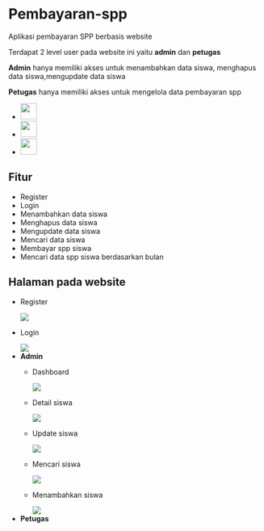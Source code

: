 # Pembayaran-spp
Aplikasi pembayaran SPP berbasis website
<p>Terdapat 2 level user pada website ini yaitu <strong>admin</strong> dan <strong>petugas</strong></p>
<p><strong>Admin</strong> hanya memiliki akses untuk menambahkan data siswa, menghapus data siswa,mengupdate data siswa</p>
<p><strong>Petugas</strong> hanya memiliki akses untuk mengelola data pembayaran spp</p>
<ul>
  <li>
    <img height="32" width="32" src="https://cdn-icons-png.flaticon.com/128/5968/5968332.png" />
  </li>
  <li>
    <img height="32" width="32" src="https://cdn-icons-png.flaticon.com/128/919/919836.png" />
  </li>
  <li>
    <img height="32" width="32" src="https://cdn-icons-png.flaticon.com/128/5968/5968672.png" />
  </li>
</ul>
<h2>Fitur</h2>
<ul>
  <li>Register</li>
  <li>Login</li>
  <li>Menambahkan data siswa</li>
  <li>Menghapus data siswa</li>
  <li>Mengupdate data siswa</li>
  <li>Mencari data siswa</li>
  <li>Membayar spp siswa</li>
  <li>Mencari data spp siswa berdasarkan bulan</li>
</ul>
<h2>
  Halaman pada website
</h2>
<ul>
  <li>
    <p>Register</p>
    <img src="https://user-images.githubusercontent.com/110749286/268428316-c4496a9a-ef8f-4ec9-b20a-e50151c936c4.png">
  </li>
  <li>
    <p>Login</p>
    <img src="https://user-images.githubusercontent.com/110749286/268428322-f77d77ea-239e-4f0d-8325-01eb92c45a6d.png">
  </li>
  <li>
    <strong> Admin </strong>
    <ul>
      <li> 
        <p>Dashboard</p>
        <img src="https://user-images.githubusercontent.com/110749286/268428424-1663ad9c-07bb-4888-befd-1982c35ac426.png">
      </li>
      <li> 
        <p>Detail siswa</p>
        <img src="https://user-images.githubusercontent.com/110749286/268428432-7de53704-1fab-435d-84a2-e273dd706985.png">
      </li>
      <li> 
        <p>Update siswa</p>
        <img src="https://user-images.githubusercontent.com/110749286/268428437-7a0565cc-6286-4d34-83db-97d0500ad6ad.png">
      </li>
      <li> 
        <p>Mencari siswa</p>
        <img src="https://user-images.githubusercontent.com/110749286/268428444-37742744-9d8f-47f8-8fc5-ca9b991b863d.png">
      </li>
      <li> 
        <p>Menambahkan siswa</p>
        <img src="https://user-images.githubusercontent.com/110749286/268428455-6ac2411d-d46b-4fa2-b0ef-7a0c447ac29d.png">
      </li>
    </ul>
  </li>

  <li>
    <strong> Petugas </strong>
    <ul> </ul>
  </li>
</ul>
